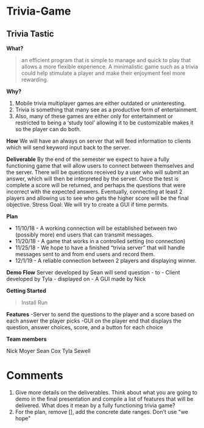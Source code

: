 # Trivia-Game

## Trivia Tastic 

**What?**
>an efficient program that is simple to manage and quick to play that allows
>a more flexible experience. A minimalistic game such as a trivia could help stimulate a player
>and make their enjoyment feel more rewarding.

**Why?**
1. Mobile trivia multiplayer games are either outdated or uninteresting. 
2. Trivia is something that many see as a productive form of entertainment.
3. Also, many of these games are either only for entertainment or restricted 
to being a ‘study tool’ allowing it to be customizable makes it so the
player can do both. 

**How**
We will have an always on server that will feed information to clients which will 
send keyword input back to the server.

**Deliverable**
By the end of the semester we expect to have a fully functioning game that
will allow users to connect between themselves and the server. There will be questions received
by a user who will submit an answer, which will then be interpreted by the server. Once the test
is complete a score will be returned, and perhaps the questions that were incorrect with the
expected answers.
Eventually, connecting at least 2 players and allowing us to see who gets the higher score will be
the final objective.
Stress Goal: We will try to create a GUI if time permits.


**Plan**
- 11/10/18 - A working connection will be established between two (possibly more) end users that
can transmit messages.
- 11/20/18 - A game that works in a controlled setting (no connection)
- 11/25/18 - We hope to have a finished “trivia server” that will handle messages sent to and from
end users and record them.
- 12/1/19 - A reliable connection between 2 players and displaying winner.

**Demo Flow**
Server developed by Sean will send question  - to - Client developed by Tyla - displayed on - A GUI made by Nick

**Getting Started**
>Install
>Run

**Features**
-Server to send the questions to the player and a score based on each answer the player picks
-GUI on the player end that displays the question, answer choices, score, and a button for each choice

**Team members**

Nick Moyer
Sean Cox
Tyla Sewell

# Comments
1. Give more details on the deliverables. Think about what you are going to demo in the final presentation and compile a list of features that will be delivered. What does it mean by a fully functioning trivia game? 
2. For the plan, remove [], add the concrete date ranges. Don't use "we hope"

